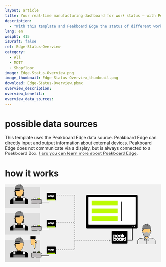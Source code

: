 ```yaml
---
layout: article
title: Your real-time manufacturing dashboard for work status – with Peakboard Edge all workstations in view
description: 
  - "With this template and Peakboard Edge the status of different workstations can be displayed in real time. Different colors are used to quickly create transparency about the productivity of the individual workstations: Green means everything is ok, blue means a planned break and red means there is a problem at this workstation. Download now!"
lang: en
weight: 415
isDraft: false
ref: Edge-Status-Overview
category:
  - All
  - MQTT
  - Shopfloor
image: Edge-Status-Overview.png
image_thumbnail: Edge-Status-Overview_thumbnail.png
download: Edge-Status-Overview.pbmx
overview_description:
overview_benefits:
overview_data_sources:
---
```

# possible data sources

This template uses the Peakboard Edge data source. Peakboard Edge can directly input and output information about external devices. Peakboard Edge does not communicate via a display, but is always connected to a Peakboard Box. [Here you can learn more about Peakboard Edge](https://peakboard.com/en/product/peakboard-edge/).


# how it works

![image_live](edge-use-case-production.gif)
